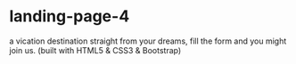 # landing-page-4
a vication destination straight from your dreams, fill the form and you might join us.
(built with HTML5 & CSS3 & Bootstrap)
